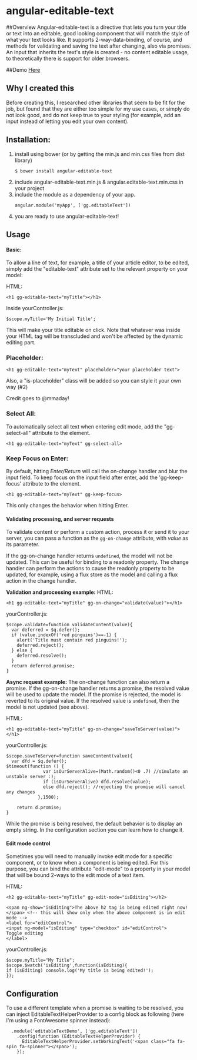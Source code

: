 angular-editable-text
===================

##Overview
Angular-editable-text is a directive that lets you turn your title or text into an editable, good looking component that will match the style of what your text looks like.
It supports 2-way-data-binding, of course, and methods for validating and saving the text after changing, also via promises.
An input that inherits the text's style is created - no content editable usage, to theoretically there is support for older browsers.

##Demo
[Here](http://gabigrin.github.io/angular-editable-text/)

## Why I created this
Before creating this, I researched other libraries that seem to be fit for the job, but found that they are either too simple for my use cases, or simply do not look good, and do not keep true to your styling (for example, add an input instead of letting you edit your own content).


## Installation:
1. install using bower (or by getting the min.js and min.css files from dist library)
    ```
    $ bower install angular-editable-text
    ```
2. include angular-editable-text.min.js & angular.editable-text.min.css in your project
3. include the module as a dependency of your app.
    ```
    angular.module('myApp', ['gg.editableText'])
    ```
4. you are ready to use angular-editable-text!



## Usage


#### Basic:

To allow a line of text, for example, a title of your article editor, to be edited, simply add the "editable-text" attribute set to the relevant property on your model:

HTML:
```
<h1 gg-editable-text="myTitle"></h1>
```

Inside yourController.js:
```
$scope.myTitle='My Initial Title';
```

This will make your title editable on click. Note that whatever was inside your HTML tag will be transcluded and won't be affected by the dynamic editing part.

### Placeholder:
```
<h1 gg-editable-text="myText" placeholder="your placeholder text">
```


Also, a "is-placeholder" class will be added so you can style it your own way (#2)

Credit goes to @mmaday!

### Select All:

To automatically select all text when entering edit mode, add the "gg-select-all" attribute to the element.

```
<h1 gg-editable-text="myText" gg-select-all>
```

### Keep Focus on Enter:

By default, hitting <i>Enter/Return</i> will call the on-change handler and blur the input field. To keep focus on
the input field after enter, add the 'gg-keep-focus' attribute to the element.

```
<h1 gg-editable-text="myText" gg-keep-focus>
```

This only changes the behavior when hitting Enter.

#### Validating processing, and server requests
To validate content or perform a custom action, process it or send it to your server, you can pass a function as the
`gg-on-change` attribute, with *value* as its parameter.

If the gg-on-change handler returns `undefined`, the model will not be updated. This can be useful
for binding to a readonly property. The change handler can perform the actions to cause the readonly property to be
updated, for example, using a flux store as the model and calling a flux action in the change handler.

**Validation and processing example:**
HTML:
```
<h1 gg-editable-text="myTitle" gg-on-change="validate(value)"></h1>
```

yourController.js:
```
$scope.validate=function validateContent(value){
  var deferred = $q.defer();
  if (value.indexOf('red pinguins')==-1) {
    alert('Title must contain red pinguins!');
    deferred.reject();
  } else {
    deferred.resolve();
  }
  return deferred.promise;
}
```

**Async request example:**
The on-change function can also return a promise. If the gg-on-change handler returns a promise, the resolved value
will be used to update the model. If the promise is rejected, the model is reverted to its original value. If the
resolved value is `undefined`, then the model is not updated (see above).


HTML:
```
<h1 gg-editable-text="myTitle" gg-on-change="saveToServer(value)"></h1>
```

yourController.js:
```
$scope.saveToServer=function saveContent(value){
  var dfd = $q.defer();
$timeout(function () {
              var isOurServerAlive=(Math.random()<0 .7) //simulate an unstable server :);
              if (isOurServerAlive) dfd.resolve(value);
              else dfd.reject(); //rejecting the promise will cancel any changes
            },1500);

	return d.promise;
}
```

While the promise is being resolved, the default behavior is to display an empty string. In the configuration section you can
learn how to change it.


#### Edit mode control
Sometimes you will need to manually invoke edit mode for a specific component, or to know when a component is being edited. For this purpose, you can bind the attribute "edit-mode" to a property in your model that will be bound 2-ways to the edit mode of a text item.

HTML:
```
<h2 gg-editable-text="myTitle" gg-edit-mode="isEditing"></h2>

<span ng-show="isEditing">The above h2 tag is being edited right now!</span> <!-- this will show only when the above component is in edit mode -->
<label for="editControl">
<input ng-model="isEditing" type="checkbox" id="editControl">
Toggle editing
</label>
```

yourController.js:
```
$scope.myTitle="My Title";
$scope.$watch('isEditing',function(isEditing){
if (isEditing) console.log('My title is being edited!');
});
```


## Configuration

To use a different template when a promise is waiting to be resolved, you can inject EditableTextHelperProvider to a config block as following (here I'm using a FontAwesome spinner instead):
```
  .module('editableTextDemo', ['gg.editableText'])
    .config(function (EditableTextHelperProvider) {
      EditableTextHelperProvider.setWorkingText('<span class="fa fa-spin fa-spinner"></span>');
    });
```
